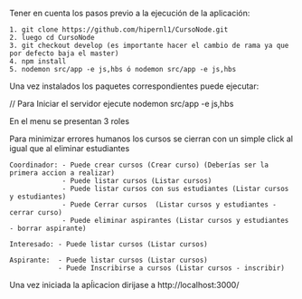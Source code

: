 Tener en cuenta los pasos previo a la ejecución de la aplicación:

    1. git clone https://github.com/hipernl1/CursoNode.git
    2. luego cd CursoNode
    3. git checkout develop (es importante hacer el cambio de rama ya que por defecto baja el master)
    4. npm install
    5. nodemon src/app -e js,hbs ó nodemon src/app -e js,hbs

Una vez instalados los paquetes correspondientes puede ejecutar:

// Para Iniciar el servidor ejecute
nodemon src/app -e js,hbs

En el menu se presentan 3 roles

Para minimizar errores humanos los cursos se cierran con un simple click al igual que al eliminar estudiantes

    Coordinador: - Puede crear cursos (Crear curso) (Deberías ser la primera accion a realizar)
                 - Puede listar cursos (Listar cursos)
                 - Puede listar cursos con sus estudiantes (Listar cursos y estudiantes)
                 - Puede Cerrar cursos  (Listar cursos y estudiantes - cerrar curso)
                 - Puede eliminar aspirantes (Listar cursos y estudiantes - borrar aspirante) 
    
    Interesado: - Puede listar cursos (Listar cursos)

    Aspirante:  - Puede listar cursos (Listar cursos)
                - Puede Inscribirse a cursos (Listar cursos - inscribir)


Una vez iniciada la apĺicacion dirijase a http://localhost:3000/
